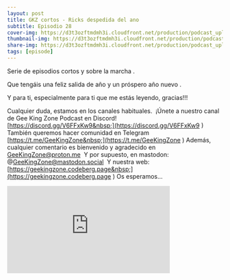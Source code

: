 ```yaml
---
layout: post
title: GKZ cortos - Ricks despedida del ano
subtitle: Episodio 28
cover-img: https://d3t3ozftmdmh3i.cloudfront.net/production/podcast_uploaded_nologo/14743809/14743809-1619370377976-ce118b9b0f9a8.jpg
thumbnail-img: https://d3t3ozftmdmh3i.cloudfront.net/production/podcast_uploaded_nologo/14743809/14743809-1619370377976-ce118b9b0f9a8.jpg
share-img: https://d3t3ozftmdmh3i.cloudfront.net/production/podcast_uploaded_nologo/14743809/14743809-1619370377976-ce118b9b0f9a8.jpg
tags: [episode]
---
```


Serie de episodios cortos y sobre la marcha .

Que tengáis una feliz salida de año y un próspero año nuevo .

Y para ti, especialmente para ti que me estás leyendo, gracias!!!

Cualquier duda, estamos en los canales habituales.&nbsp;
¡Únete a nuestro canal de Gee King Zone Podcast en Discord! [https://discord.gg/V6FFxKw9&nbsp;](https://discord.gg/V6FFxKw9&nbsp;)
También queremos hacer comunidad en Telegram [https://t.me/GeeKingZone&nbsp;](https://t.me/GeeKingZone&nbsp;)
Además, cualquier comentario es bienvenido y agradecido en GeeKingZone@proton.me&nbsp;
Y por supuesto, en mastodon: @GeeKingZone@mastodon.social&nbsp;
Y nuestra web: [https://geekingzone.codeberg.page&nbsp;](https://geekingzone.codeberg.page&nbsp;)
Os esperamos...
<iframe src='https://podcasters.spotify.com/pod/show/geekingzone/embed/episodes/GKZ-cortos---Ricks-despedida-del-ao-e1su4nd' height='204px' width='380px' frameborder='0' scrolling='no'></iframe>